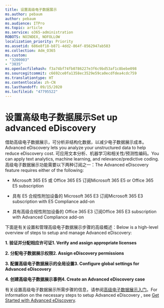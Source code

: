 ```yaml
---
title: 设置高级电子数据展示
ms.author: pebaum
author: pebaum
ms.audience: ITPro
ms.topic: article
ms.service: o365-administration
ROBOTS: NOINDEX, NOFOLLOW
localization_priority: Priority
ms.assetid: 686e8f18-b871-4dd2-864f-8562947ab583
ms.collection: Adm_O365
ms.custom:
- "3200003"
- "3835"
ms.openlocfilehash: f3a74bf74fb0786227e3f6c9bd53af1c8bebe098
ms.sourcegitcommit: c6692ce0fa1358ec3529e59ca0ecdfdea4cdc759
ms.translationtype: HT
ms.contentlocale: zh-CN
ms.lasthandoff: 09/15/2020
ms.locfileid: "47795522"
---
```

# <a name="set-up-advanced-ediscovery"></a><span data-ttu-id="3c827-102">设置高级电子数据展示</span><span class="sxs-lookup"><span data-stu-id="3c827-102">Set up advanced eDiscovery</span></span>

<span data-ttu-id="3c827-103">借助高级电子数据展示，可分析非结构化数据，以减少电子数据展示成本。</span><span class="sxs-lookup"><span data-stu-id="3c827-103">Advanced eDiscovery lets you analyze your unstructured data to help reduce eDiscovery cost.</span></span> <span data-ttu-id="3c827-104">可应用文本分析、机器学习和相关性/预测性编码。</span><span class="sxs-lookup"><span data-stu-id="3c827-104">You can apply text analytics, machine learning, and relevance/predictive coding.</span></span>  <span data-ttu-id="3c827-105">高级电子数据展示功能需要以下两种订阅之一：</span><span class="sxs-lookup"><span data-stu-id="3c827-105">The Advanced eDiscovery feature requires either of the following:</span></span>

- <span data-ttu-id="3c827-106">Microsoft 365 E5 或 Office 365 E5 订阅</span><span class="sxs-lookup"><span data-stu-id="3c827-106">Microsoft 365 E5 or Office 365 E5 subscription</span></span>

- <span data-ttu-id="3c827-107">具有 E5 合规性附加设备的 Microsoft 365 E3 订阅</span><span class="sxs-lookup"><span data-stu-id="3c827-107">Microsoft 365 E3 subscription with E5 Compliance add-on</span></span>

- <span data-ttu-id="3c827-108">具有高级合规性附加设备的 Office 365 E3 订阅</span><span class="sxs-lookup"><span data-stu-id="3c827-108">Office 365 E3 subscription with Advanced Compliance add-on</span></span>

<span data-ttu-id="3c827-109">下面是有关设置和管理高级电子数据展示步骤的高级概述：</span><span class="sxs-lookup"><span data-stu-id="3c827-109">Below is a high-level overview of steps to setup and manage Advanced eDiscovery:</span></span>

<span data-ttu-id="3c827-110">**1. 验证并分配相应许可证**</span><span class="sxs-lookup"><span data-stu-id="3c827-110">**1. Verify and assign appropriate licenses**</span></span>

<span data-ttu-id="3c827-111">**2. 分配电子数据展示权限**</span><span class="sxs-lookup"><span data-stu-id="3c827-111">**2. Assign eDiscovery permissions**</span></span>

<span data-ttu-id="3c827-112">**3. 配置高级电子数据展示的全局设置**</span><span class="sxs-lookup"><span data-stu-id="3c827-112">**3. Configure global settings for Advanced eDiscovery**</span></span>

<span data-ttu-id="3c827-113">**4. 创建高级电子数据展示事例**</span><span class="sxs-lookup"><span data-stu-id="3c827-113">**4. Create an Advanced eDiscovery case**</span></span>

<span data-ttu-id="3c827-114">有关设置高级电子数据展示所需步骤的信息，请参阅[高级电子数据展示入门](https://docs.microsoft.com/microsoft-365/compliance/get-started-with-advanced-ediscovery?view=o365-worldwide)。</span><span class="sxs-lookup"><span data-stu-id="3c827-114">For information on the necessary steps to setup Advanced eDiscovery , see  [Get Started with Advanced eDiscovery](https://docs.microsoft.com/microsoft-365/compliance/get-started-with-advanced-ediscovery?view=o365-worldwide).</span></span>
